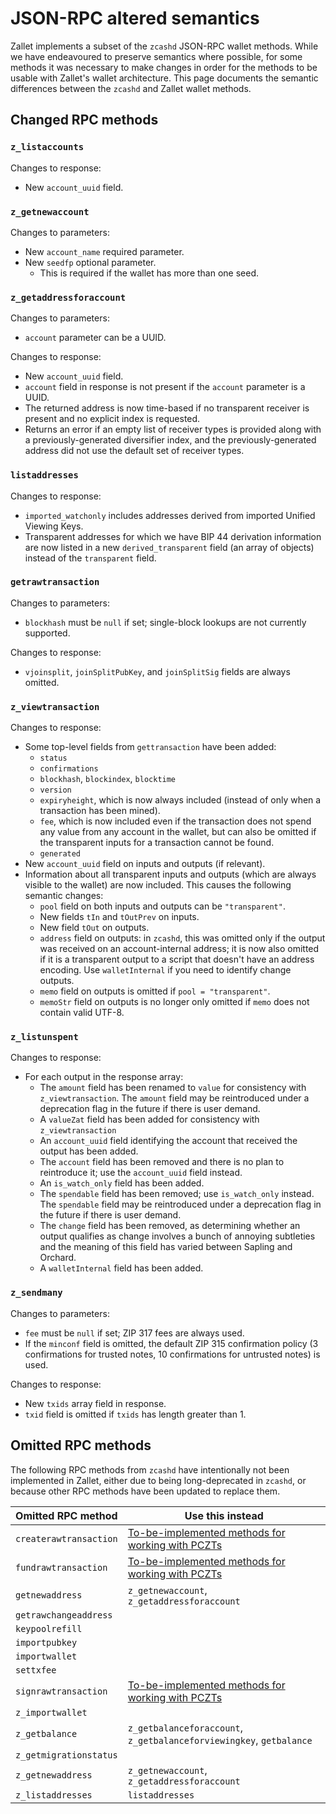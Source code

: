 # JSON-RPC altered semantics

Zallet implements a subset of the `zcashd` JSON-RPC wallet methods. While we
have endeavoured to preserve semantics where possible, for some methods it was
necessary to make changes in order for the methods to be usable with Zallet's
wallet architecture. This page documents the semantic differences between the
`zcashd` and Zallet wallet methods.

## Changed RPC methods

### `z_listaccounts`

Changes to response:
- New `account_uuid` field.

### `z_getnewaccount`

Changes to parameters:
- New `account_name` required parameter.
- New `seedfp` optional parameter.
  - This is required if the wallet has more than one seed.

### `z_getaddressforaccount`

Changes to parameters:
- `account` parameter can be a UUID.

Changes to response:
- New `account_uuid` field.
- `account` field in response is not present if the `account` parameter is a UUID.
- The returned address is now time-based if no transparent receiver is present
  and no explicit index is requested.
- Returns an error if an empty list of receiver types is provided along with a
  previously-generated diversifier index, and the previously-generated address
  did not use the default set of receiver types.

### `listaddresses`

Changes to response:
- `imported_watchonly` includes addresses derived from imported Unified Viewing
  Keys.
- Transparent addresses for which we have BIP 44 derivation information are now
  listed in a new `derived_transparent` field (an array of objects) instead of
  the `transparent` field.

### `getrawtransaction`

Changes to parameters:
- `blockhash` must be `null` if set; single-block lookups are not currently
  supported.

Changes to response:
- `vjoinsplit`, `joinSplitPubKey`, and `joinSplitSig` fields are always omitted.

### `z_viewtransaction`

Changes to response:
- Some top-level fields from `gettransaction` have been added:
  - `status`
  - `confirmations`
  - `blockhash`, `blockindex`, `blocktime`
  - `version`
  - `expiryheight`, which is now always included (instead of only when a
    transaction has been mined).
  - `fee`, which is now included even if the transaction does not spend any
    value from any account in the wallet, but can also be omitted if the
    transparent inputs for a transaction cannot be found.
  - `generated`
- New `account_uuid` field on inputs and outputs (if relevant).
- Information about all transparent inputs and outputs (which are always visible
  to the wallet) are now included. This causes the following semantic changes:
  - `pool` field on both inputs and outputs can be `"transparent"`.
  - New fields `tIn` and `tOutPrev` on inputs.
  - New field `tOut` on outputs.
  - `address` field on outputs: in `zcashd`, this was omitted only if the output
    was received on an account-internal address; it is now also omitted if it is
    a transparent output to a script that doesn't have an address encoding. Use
    `walletInternal` if you need to identify change outputs.
  - `memo` field on outputs is omitted if `pool = "transparent"`.
  - `memoStr` field on outputs is no longer only omitted if `memo` does not
    contain valid UTF-8.

### `z_listunspent`

Changes to response:
- For each output in the response array:
  - The `amount` field has been renamed to `value` for consistency with
    `z_viewtransaction`. The `amount` field may be reintroduced under a deprecation
    flag in the future if there is user demand.
  - A `valueZat` field has been added for consistency with `z_viewtransaction`
  - An `account_uuid` field identifying the account that received the output
    has been added.
  - The `account` field has been removed and there is no plan to reintroduce it;
    use the `account_uuid` field instead.
  - An `is_watch_only` field has been added.
  - The `spendable` field has been removed; use `is_watch_only` instead. The
    `spendable` field may be reintroduced under a deprecation flag in the
    future if there is user demand.
  - The `change` field has been removed, as determining whether an output
    qualifies as change involves a bunch of annoying subtleties and the
    meaning of this field has varied between Sapling and Orchard.
  - A `walletInternal` field has been added.

### `z_sendmany`

Changes to parameters:
- `fee` must be `null` if set; ZIP 317 fees are always used.
- If the `minconf` field is omitted, the default ZIP 315 confirmation policy
  (3 confirmations for trusted notes, 10 confirmations for untrusted notes)
  is used.

Changes to response:
- New `txids` array field in response.
- `txid` field is omitted if `txids` has length greater than 1.

## Omitted RPC methods

The following RPC methods from `zcashd` have intentionally not been implemented
in Zallet, either due to being long-deprecated in `zcashd`, or because other RPC
methods have been updated to replace them.

| Omitted RPC method     | Use this instead |
|------------------------|------------------|
| `createrawtransaction` | [To-be-implemented methods for working with PCZTs][pczts] |
| `fundrawtransaction`   | [To-be-implemented methods for working with PCZTs][pczts] |
| `getnewaddress`        | `z_getnewaccount`, `z_getaddressforaccount` |
| `getrawchangeaddress`  |
| `keypoolrefill`        |
| `importpubkey`         |
| `importwallet`         |
| `settxfee`             |
| `signrawtransaction`   | [To-be-implemented methods for working with PCZTs][pczts] |
| `z_importwallet`       |
| `z_getbalance`         | `z_getbalanceforaccount`, `z_getbalanceforviewingkey`, `getbalance` |
| `z_getmigrationstatus` |
| `z_getnewaddress`      | `z_getnewaccount`, `z_getaddressforaccount` |
| `z_listaddresses`      | `listaddresses` |

[pczts]: https://github.com/zcash/wallet/issues/99
